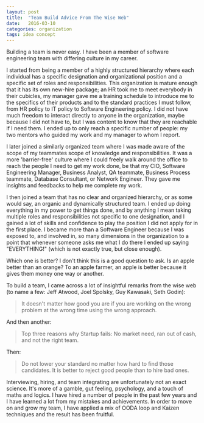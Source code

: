 ```yaml
---
layout: post
title:  "Team Build Advice From The Wise Web"
date:   2016-03-10 
categories: organization 
tags: idea concept
---
```


Building a team is never easy. I have been a member of software engineering team with differing culture in my career. 

I started from being a member of a highly structured hierarchy where each individual has a specific designation and organizational position and a specific set of roles and responsibilities. This organization is mature enough that it has its own new-hire package; an HR took me to meet everybody in their cubicles, my manager gave me a training schedule to introduce me to the specifics of their products and to the standard practices I must follow, from HR policy to IT policy to Software Engineering policy. I did not have much freedom to interact directly to anyone in the organization, maybe because I did not have to, but I was content to know that they are reachable if I need them. I ended up to only reach a specific number of people: my two mentors who guided my work and my manager to whom I report. 

I later joined a similarly organized team where I was made aware of the scope of my teammates scope of knowledge and responsibilities. It was a more 'barrier-free' culture where I could freely walk around the office to reach the people I need to get my work done, be that my CIO, Software Engineering Manager, Business Analyst, QA teammate, Business Process teammate, Database Consultant, or Network Engineer. They gave me insights and feedbacks to help me complete my work.

I then joined a team that has no clear and organized hierarchy, or as some would say, an organic and dynamically structured team. I ended up doing everything in my power to get things done, and by anything I mean taking multiple roles and responsibilities not specific to one designation, and I gained a lot of skills and confidence to play the position I did not apply for in the first place. I became more than a Software Engineer because I was exposed to, and involved in, so many dimensions in the organization to a point that whenever someone asks me what I do there I ended up saying "EVERYTHING!" (which is not exactly true, but close enough).

Which one is better? I don't think this is a good question to ask. Is an apple better than an orange? To an apple farmer, an apple is better because it gives them money one way or another.

To build a team, I came across a lot of insightful remarks from the wise web (to name a few: Jeff Atwood, Joel Spolsky, Guy Kawasaki, Seth Godin):

> It doesn't matter how good you are if you are working on the wrong problem at the wrong time using the wrong approach.

And then another:

> Top three reasons why Startup fails: No market need, ran out of cash, and not the right team.

Then:

> Do not lower your standard no matter how hard to find those candidates. It is better to reject good people than to hire bad ones.

Interviewing, hiring, and team integrating are unfortunately not an exact science. It's more of a gamble, gut feeling, psychology, and a touch of maths and logics. I have hired a number of people in the past few years and I have learned a lot from my mistakes and achievements. In order to move on and grow my team, I have applied a mix of OODA loop and Kaizen techniques and the result has been fruitful.